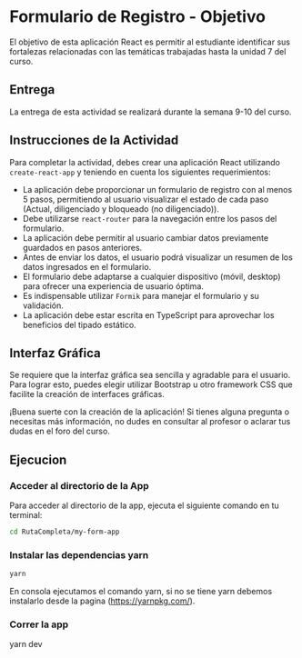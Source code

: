 # Formulario de Registro - Objetivo

El objetivo de esta aplicación React es permitir al estudiante identificar sus fortalezas relacionadas con las temáticas trabajadas hasta la unidad 7 del curso.

## Entrega

La entrega de esta actividad se realizará durante la semana 9-10 del curso.

## Instrucciones de la Actividad

Para completar la actividad, debes crear una aplicación React utilizando `create-react-app` y teniendo en cuenta los siguientes requerimientos:

* La aplicación debe proporcionar un formulario de registro con al menos 5 pasos, permitiendo al usuario visualizar el estado de cada paso (Actual, diligenciado y bloqueado (no diligenciado)).
* Debe utilizarse `react-router` para la navegación entre los pasos del formulario.
* La aplicación debe permitir al usuario cambiar datos previamente guardados en pasos anteriores.
* Antes de enviar los datos, el usuario podrá visualizar un resumen de los datos ingresados en el formulario.
* El formulario debe adaptarse a cualquier dispositivo (móvil, desktop) para ofrecer una experiencia de usuario óptima.
* Es indispensable utilizar `Formik` para manejar el formulario y su validación.
* La aplicación debe estar escrita en TypeScript para aprovechar los beneficios del tipado estático.

## Interfaz Gráfica

Se requiere que la interfaz gráfica sea sencilla y agradable para el usuario. Para lograr esto, puedes elegir utilizar Bootstrap u otro framework CSS que facilite la creación de interfaces gráficas.

¡Buena suerte con la creación de la aplicación! Si tienes alguna pregunta o necesitas más información, no dudes en consultar al profesor o aclarar tus dudas en el foro del curso.


## Ejecucion

### Acceder al directorio de la App

Para acceder al directorio de la app, ejecuta el siguiente comando en tu terminal:

```bash
cd RutaCompleta/my-form-app
```
### Instalar las dependencias yarn

```bash
yarn 
```

En consola ejecutamos el comando yarn, si no se tiene yarn debemos instalarlo desde la pagina (https://yarnpkg.com/).

### Correr la app

yarn dev